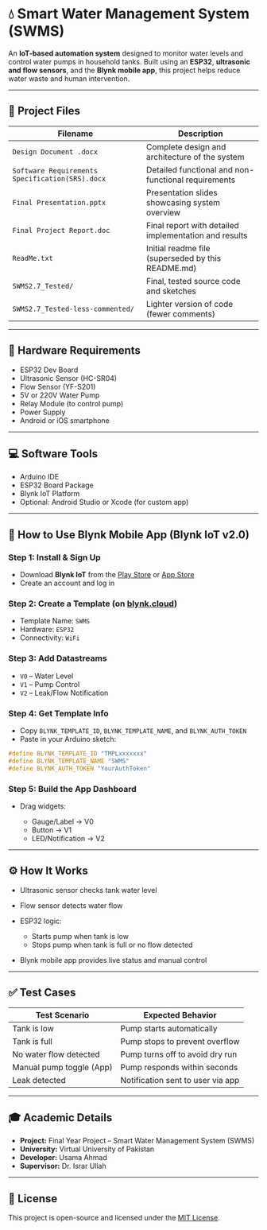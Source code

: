 # 💧 Smart Water Management System (SWMS)

An **IoT-based automation system** designed to monitor water levels and control water pumps in household tanks. Built using an **ESP32**, **ultrasonic and flow sensors**, and the **Blynk mobile app**, this project helps reduce water waste and human intervention.

---

## 📂 Project Files

| Filename                                        | Description                                           |
| ----------------------------------------------- | ----------------------------------------------------- |
| `Design Document .docx`                         | Complete design and architecture of the system        |
| `Software Requirements Specification(SRS).docx` | Detailed functional and non-functional requirements   |
| `Final Presentation.pptx`                       | Presentation slides showcasing system overview        |
| `Final Project Report.doc`                      | Final report with detailed implementation and results |
| `ReadMe.txt`                                    | Initial readme file (superseded by this README.md)    |
| `SWMS2.7_Tested/`                               | Final, tested source code and sketches                |
| `SWMS2.7_Tested-less-commented/`                | Lighter version of code (fewer comments)              |

---

## 🧰 Hardware Requirements

* ESP32 Dev Board
* Ultrasonic Sensor (HC-SR04)
* Flow Sensor (YF-S201)
* 5V or 220V Water Pump
* Relay Module (to control pump)
* Power Supply
* Android or iOS smartphone

---

## 💻 Software Tools

* Arduino IDE
* ESP32 Board Package
* Blynk IoT Platform
* Optional: Android Studio or Xcode (for custom app)

---

## 📲 How to Use Blynk Mobile App (Blynk IoT v2.0)

### Step 1: Install & Sign Up

* Download **Blynk IoT** from the [Play Store](https://play.google.com/store/apps/details?id=cloud.blynk) or [App Store](https://apps.apple.com/app/blynk-iot/id1558862998)
* Create an account and log in

### Step 2: Create a Template (on [blynk.cloud](https://blynk.cloud))

* Template Name: `SWMS`
* Hardware: `ESP32`
* Connectivity: `WiFi`

### Step 3: Add Datastreams

* `V0` – Water Level
* `V1` – Pump Control
* `V2` – Leak/Flow Notification

### Step 4: Get Template Info

* Copy `BLYNK_TEMPLATE_ID`, `BLYNK_TEMPLATE_NAME`, and `BLYNK_AUTH_TOKEN`
* Paste in your Arduino sketch:

```cpp
#define BLYNK_TEMPLATE_ID "TMPLxxxxxxx"
#define BLYNK_TEMPLATE_NAME "SWMS"
#define BLYNK_AUTH_TOKEN "YourAuthToken"
```

### Step 5: Build the App Dashboard

* Drag widgets:

  * Gauge/Label → V0
  * Button → V1
  * LED/Notification → V2

---

## ⚙️ How It Works

* Ultrasonic sensor checks tank water level
* Flow sensor detects water flow
* ESP32 logic:

  * Starts pump when tank is low
  * Stops pump when tank is full or no flow detected
* Blynk mobile app provides live status and manual control

---

## ✅ Test Cases

| Test Scenario            | Expected Behavior                 |
| ------------------------ | --------------------------------- |
| Tank is low              | Pump starts automatically         |
| Tank is full             | Pump stops to prevent overflow    |
| No water flow detected   | Pump turns off to avoid dry run   |
| Manual pump toggle (App) | Pump responds within seconds      |
| Leak detected            | Notification sent to user via app |

---

## 🎓 Academic Details

* **Project:** Final Year Project – Smart Water Management System (SWMS)
* **University:** Virtual University of Pakistan
* **Developer:** Usama Ahmad
* **Supervisor:** Dr. Israr Ullah

---

## 📄 License

This project is open-source and licensed under the [MIT License](LICENSE).


